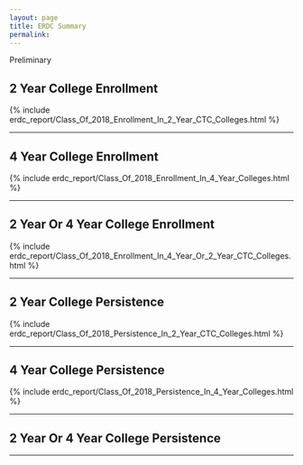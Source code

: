 ```yaml
---
layout: page
title: ERDC Summary
permalink:
---
```


Preliminary


## 2 Year College Enrollment


{% include erdc_report/Class_Of_2018_Enrollment_In_2_Year_CTC_Colleges.html %}

___

## 4 Year College Enrollment


{% include erdc_report/Class_Of_2018_Enrollment_In_4_Year_Colleges.html %}

___

## 2 Year Or 4 Year College Enrollment


{% include erdc_report/Class_Of_2018_Enrollment_In_4_Year_Or_2_Year_CTC_Colleges.html %}
 
___

## 2 Year College Persistence


{% include erdc_report/Class_Of_2018_Persistence_In_2_Year_CTC_Colleges.html %}

___

## 4 Year College Persistence


{% include erdc_report/Class_Of_2018_Persistence_In_4_Year_Colleges.html %}

___

## 2 Year Or 4 Year College Persistence


___